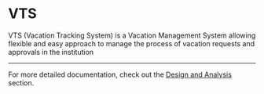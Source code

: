 # VTS
VTS (Vacation Tracking System) is a Vacation Management System allowing flexible and easy approach to manage the process of vacation requests and approvals in the institution
___
For more detailed documentation, check out the [Design and Analysis](design.md) section.
